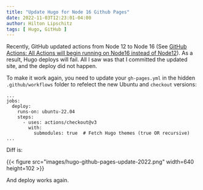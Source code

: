 ```yaml
---
title: "Update Hugo for Node 16 Github Pages"
date: 2022-11-03T12:23:01-04:00
author: Hilton Lipschitz
tags: [ Hugo, GitHub ]
---
```


Recently, GitHub updated actions from Node 12 to Node 16 (See [GitHub Actions: All Actions will begin running on Node16 instead of Node12](https://github.blog/changelog/2022-09-22-github-actions-all-actions-will-begin-running-on-node16-instead-of-node12/)). As a result, Hugo deploys will fail. All I saw was that I committed the updated site, and the deploy did not happen.

To make it work again, you need to update your `gh-pages.yml` in the hidden `.github/workflows` folder to refelect the new Ubuntu and `checkout` versions:

<!--more -->

```
...
jobs:
  deploy:
    runs-on: ubuntu-22.04
    steps:
      - uses: actions/checkout@v3
        with:
          submodules: true  # Fetch Hugo themes (true OR recursive)
...
```

Diff is:

{{< figure src="images/hugo-github-pages-update-2022.png" width=640 height=102 >}}

And deploy works again.
